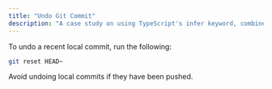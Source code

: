 ```yaml
---
title: "Undo Git Commit"
description: "A case study on using TypeScript's infer keyword, combined with recursive types, to create a custom schema language using template literal types."
---
```


To undo a recent local commit, run the following:

```bash
git reset HEAD~
```

Avoid undoing local commits if they have been pushed.